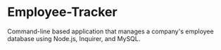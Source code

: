 # Employee-Tracker
Command-line based application that manages a company's employee database using Node.js, Inquirer, and MySQL.
